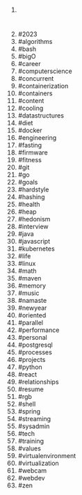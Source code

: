 1. #
1. #2023
1. #algorithms
1. #bash
1. #bigO
1. #career
1. #computerscience
1. #concurrent
1. #containerization
1. #containers
1. #content
1. #cooling
1. #datastructures
1. #diet
1. #docker
1. #engineering
1. #fasting
1. #firmware
1. #fitness
1. #git
1. #go
1. #goals
1. #hardstyle
1. #hashing
1. #health
1. #heap
1. #hedonism
1. #interview
1. #java
1. #javascript
1. #kubernetes
1. #life
1. #linux
1. #math
1. #maven
1. #memory
1. #music
1. #namaste
1. #newyear
1. #oriented
1. #parallel
1. #performance
1. #personal
1. #postgresql
1. #processes
1. #projects
1. #python
1. #react
1. #relationships
1. #resume
1. #rgb
1. #shell
1. #spring
1. #streaming
1. #sysadmin
1. #tech
1. #training
1. #values
1. #virtualenvironment
1. #virtualization
1. #webcam
1. #webdev
1. #zen
